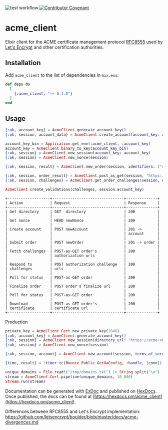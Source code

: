 ![test workflow](https://github.com/cogini/acme_client/actions/workflows/test.yml/badge.svg)
[![Contributor Covenant](https://img.shields.io/badge/Contributor%20Covenant-2.1-4baaaa.svg)](CODE_OF_CONDUCT.md)

# acme_client

Elixir client for the ACME certificate management protocol
[RFC8555](https://tools.ietf.org/html/rfc8555) used by
[Let's Encrypt](https://letsencrypt.org/) and other certification authorities.

## Installation

Add `acme_client` to the list of dependencies in `mix.exs`:

```elixir
def deps do
  [
    {:acme_client, "~> 0.1.0"}
  ]
end
```

## Usage

```elixir
{:ok, account_key} = AcmeClient.generate_account_key()
{:ok, session, account_data} = AcmeClient.create_account(account_key: account_key, contact: "mailto:jake@cogini.com")

account_key_bin = Application.get_env(:acme_client, :account_key)
account_key = AcmeClient.binary_to_key(account_key_bin)
{:ok, session} = AcmeClient.new_session(account_key: account_key)
{:ok, session} = AcmeClient.new_nonce(session)

{:ok, session, result} = AcmeClient.new_order(session, identifiers: ["cogini.com", "www.cogini.com"])

{:ok, session, order_result} = AcmeClient.post_as_get(session, "https://acme-staging-v02.api.letsencrypt.org/acme/order/20177848/94029681")
{:ok, session, challenges} = AcmeClient.get_order_challenges(session, order_result.body["authorizations"])

AcmeClient.create_validations(challenges, session.account_key)
```
    +-------------------+--------------------------------+--------------+
    | Action            | Request                        | Response     |
    +-------------------+--------------------------------+--------------+
    | Get directory     | GET  directory                 | 200          |
    |                   |                                |              |
    | Get nonce         | HEAD newNonce                  | 200          |
    |                   |                                |              |
    | Create account    | POST newAccount                | 201 ->       |
    |                   |                                | account      |
    |                   |                                |              |
    | Submit order      | POST newOrder                  | 201 -> order |
    |                   |                                |              |
    | Fetch challenges  | POST-as-GET order's            | 200          |
    |                   | authorization urls             |              |
    |                   |                                |              |
    | Respond to        | POST authorization challenge   | 200          |
    | challenges        | urls                           |              |
    |                   |                                |              |
    | Poll for status   | POST-as-GET order              | 200          |
    |                   |                                |              |
    | Finalize order    | POST order's finalize url      | 200          |
    |                   |                                |              |
    | Poll for status   | POST-as-GET order              | 200          |
    |                   |                                |              |
    | Download          | POST-as-GET order's            | 200          |
    | certificate       | certificate url                |              |
    +-------------------+--------------------------------+--------------+

Production

```elixir
private_key = AcmeClient.Cert.new_private_key(2048)
{:ok, account_key} = AcmeClient.generate_account_key()
{:ok, session} = AcmeClient.new_session(directory_url: "https://acme-v02.api.letsencrypt.org/directory")
{:ok, session} = AcmeClient.new_nonce(session)

{:ok, session, account} = AcmeClient.new_account(session, terms_of_service_agreed: true, account_key: account_key, contact: "mailto:ssl_admin@ptl.com")

{time, result} = :timer.tc(Bounce.Public.GetUaConfig, :handle, [conn])

unique_domains = File.read!("/tmp/domains.txt") |> String.split("\n")
stream = AcmeClient.Cert.pipeline(unique_domains, 10_000)
Stream.run(stream)
```

Documentation can be generated with [ExDoc](https://github.com/elixir-lang/ex_doc)
and published on [HexDocs](https://hexdocs.pm). Once published, the docs can
be found at [https://hexdocs.pm/acme_client](https://hexdocs.pm/acme_client).

Differences between RFC8555 and Let's Encrypt implementation:
https://github.com/letsencrypt/boulder/blob/master/docs/acme-divergences.md
